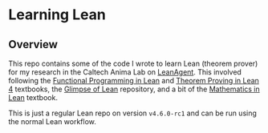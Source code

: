 # Learning Lean

## Overview

This repo contains some of the code I wrote to learn Lean (theorem prover) for my research in the Caltech Anima Lab on [LeanAgent](https://arxiv.org/abs/2410.06209). This involved following the [Functional Programming in Lean](https://lean-lang.org/functional_programming_in_lean/) and [Theorem Proving in Lean 4](https://lean-lang.org/theorem_proving_in_lean4/) textbooks, the [Glimpse of Lean](https://github.com/PatrickMassot/GlimpseOfLean) repository, and a bit of the [Mathematics in Lean](https://leanprover-community.github.io/mathematics_in_lean/C02_Basics.html) textbook.

This is just a regular Lean repo on version `v4.6.0-rc1` and can be run using the normal Lean workflow.